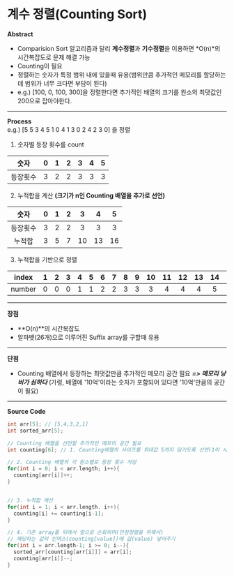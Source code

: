 # 계수 정렬(Counting Sort)
**Abstract**
  - Comparision Sort 알고리즘과 달리 **계수정렬**과 **기수정렬**을 이용하면 *O(n)*의 시간복잡도로 문제 해결 가능
  - Counting이 필요
  - 정렬하는 숫자가 특정 범위 내에 있을때 유용(범위만큼 추가적인 메모리를 할당하는데 범위가 너무 크다면 부담이 된다)
  - e.g.) [100, 0, 100, 300]을 정렬한다면 추가적인 배열의 크기를 원소의 최댓값인 200으로 잡아야한다. 
___
**Process**  
  e.g.) [5 5 3 4 5 1 0 4 1 3 0 2 4 2 3 0] 을 정렬
  1. 숫자별 등장 횟수를 count  

| 숫자 | 0 | 1 | 2 | 3 | 4 | 5 |
|:---:|:---:|:---:|:---:|:---:|:---:|:---:|
| 등장횟수 | 3 | 2 | 2 | 3 | 3 | 3 |

  2. 누적합을 계산 **(크기가 n인 Counting 배열을 추가로 선언)**

| 숫자 | 0 | 1 | 2 | 3 | 4 | 5 |
|:---:|:---:|:---:|:---:|:---:|:---:|:---:|
| 등장횟수 | 3 | 2 | 2 | 3 | 3 | 3 |
| 누적합 | 3 | 5 | 7 | 10 | 13 | 16 |

  3. 누적합을 기반으로 정렬

| index | 1 | 2 | 3 | 4 | 5 | 6 | 7 | 8 | 9 | 10 | 11 | 12 | 13 | 14 | 15 | 16 |
|:---:|:---:|:---:|:---:|:---:|:---:|:---:|:---:|:---:|:---:|:---:|:---:|:---:|:---:|:---:|:---:|:---:|
| number | 0 | 0 | 0 | 1 | 1 | 2 | 2 | 3 | 3 | 3 | 4 | 4 | 4 | 5 | 5 | 5 |

---
**장점**
  - **O(n)**의 시간복잡도
  - 알파벳(26개)으로 이루어진 Suffix array를 구할때 유용
---
**단점**
  - Counting 배열에서 등장하는 최댓값만큼 추가적인 메모리 공간 필요 **_=> 메모리 낭비가 심하다_**
  (가령, 배열에 '10억'이라는 숫자가 포함되어 있다면 '10억'만큼의 공간이 필요)
---
**Source Code**
```c
int arr[5]; // [5,4,3,2,1]
int sorted_arr[5];

// Counting 배열을 선언할 추가적인 메모미 공간 필요
int counting[6]; // 1. Counting배열의 사이즈를 최대값 5까지 담기도록 선언(1이 시작 index)

// 2. Counting 배열의 각 원소별로 등장 횟수 저장
for(int i = 0; i < arr.length; i++){
  counting[arr[i]]++;
}


// 3. 누적합 계산
for(int i = 1; i < arr.length. i++){
  counting[i] += counting[i-1];
}

// 4. 기존 array를 뒤에서 앞으로 순회하며(안정정렬을 위해서)
// 해당하는 값의 인덱스(counting[value])에 값(value) 넣어주기
for(int i = arr.length-1; i >= 0; i--){
  sorted_arr[counting[arr[i]]] = arr[i];
  counting[arr[i]]--;
}
```
